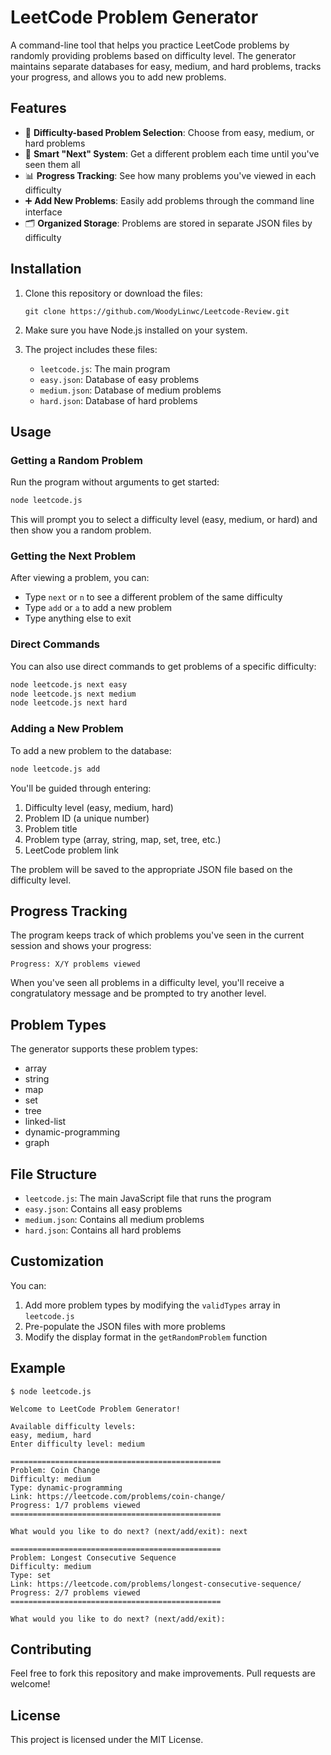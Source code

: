 # LeetCode Problem Generator

A command-line tool that helps you practice LeetCode problems by randomly providing problems based on difficulty level. The generator maintains separate databases for easy, medium, and hard problems, tracks your progress, and allows you to add new problems.

## Features

- 🎯 **Difficulty-based Problem Selection**: Choose from easy, medium, or hard problems
- 🔄 **Smart "Next" System**: Get a different problem each time until you've seen them all
- 📊 **Progress Tracking**: See how many problems you've viewed in each difficulty
- ➕ **Add New Problems**: Easily add problems through the command line interface
- 🗂️ **Organized Storage**: Problems are stored in separate JSON files by difficulty

## Installation

1. Clone this repository or download the files:
   ```
   git clone https://github.com/WoodyLinwc/Leetcode-Review.git
   ```

2. Make sure you have Node.js installed on your system.


3. The project includes these files:
   - `leetcode.js`: The main program
   - `easy.json`: Database of easy problems
   - `medium.json`: Database of medium problems
   - `hard.json`: Database of hard problems

## Usage

### Getting a Random Problem

Run the program without arguments to get started:

```bash
node leetcode.js
```

This will prompt you to select a difficulty level (easy, medium, or hard) and then show you a random problem.

### Getting the Next Problem

After viewing a problem, you can:
- Type `next` or `n` to see a different problem of the same difficulty
- Type `add` or `a` to add a new problem
- Type anything else to exit

### Direct Commands

You can also use direct commands to get problems of a specific difficulty:

```bash
node leetcode.js next easy
node leetcode.js next medium
node leetcode.js next hard
```

### Adding a New Problem

To add a new problem to the database:

```bash
node leetcode.js add
```

You'll be guided through entering:
1. Difficulty level (easy, medium, hard)
2. Problem ID (a unique number)
3. Problem title
4. Problem type (array, string, map, set, tree, etc.)
5. LeetCode problem link

The problem will be saved to the appropriate JSON file based on the difficulty level.

## Progress Tracking

The program keeps track of which problems you've seen in the current session and shows your progress:

```
Progress: X/Y problems viewed
```

When you've seen all problems in a difficulty level, you'll receive a congratulatory message and be prompted to try another level.

## Problem Types

The generator supports these problem types:
- array
- string
- map
- set
- tree
- linked-list
- dynamic-programming
- graph

## File Structure

- `leetcode.js`: The main JavaScript file that runs the program
- `easy.json`: Contains all easy problems
- `medium.json`: Contains all medium problems
- `hard.json`: Contains all hard problems

## Customization

You can:
1. Add more problem types by modifying the `validTypes` array in `leetcode.js`
2. Pre-populate the JSON files with more problems
3. Modify the display format in the `getRandomProblem` function

## Example

```
$ node leetcode.js

Welcome to LeetCode Problem Generator!

Available difficulty levels:
easy, medium, hard
Enter difficulty level: medium

===============================================
Problem: Coin Change
Difficulty: medium
Type: dynamic-programming
Link: https://leetcode.com/problems/coin-change/
Progress: 1/7 problems viewed
===============================================

What would you like to do next? (next/add/exit): next

===============================================
Problem: Longest Consecutive Sequence
Difficulty: medium
Type: set
Link: https://leetcode.com/problems/longest-consecutive-sequence/
Progress: 2/7 problems viewed
===============================================

What would you like to do next? (next/add/exit): 
```

## Contributing

Feel free to fork this repository and make improvements. Pull requests are welcome!

## License

This project is licensed under the MIT License.
